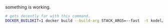 something is working.

```bash
# gets decently far with this command.
DOCKER_BUILDKIT=1 docker build --build-arg STACK_ARGS=--fast  -t kodel/ihaskell-notebook:latest .
```
